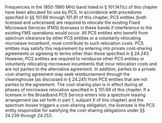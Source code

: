 Frequencies in the 1850-1990 MHz band listed in § 101.147(c) of this chapter have been allocated for use by PCS. In accordance with procedures specified in §§ 101.69 through 101.81 of this chapter, PCS entities (both licensed and unlicensed) are required to relocate the existing Fixed Microwave Services (FMS) licensees in these bands if interference to the existing FMS operations would occur. All PCS entities who benefit from spectrum clearance by other PCS entities or a voluntarily relocating microwave incumbent, must contribute to such relocation costs. PCS entities may satisfy this requirement by entering into private cost-sharing agreements or agreeing to terms other than those specified in § 24.243. However, PCS entities are required to reimburse other PCS entities or voluntarily relocating microwave incumbents that incur relocation costs and are not parties to the alternative agreement. In addition, parties to a private cost-sharing agreement may seek reimbursement through the clearinghouse (as discussed in § 24.241) from PCS entities that are not parties to the agreement. The cost-sharing plan is in effect during all phases of microwave relocation specified in § 101.69 of this chapter. If a licensee in the Broadband PCS Service enters into a spectrum leasing arrangement (as set forth in part 1, subpart X of this chapter) and the spectrum lessee triggers a cost-sharing obligation, the licensee is the PCS entity responsible for satisfying the cost-sharing obligations under §§ 24.239 through 24.253.

